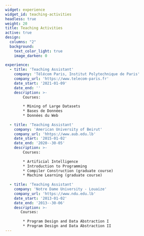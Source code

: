 ```yaml
---
widget: experience
widget_id: teaching-activities
headless: true
weight: 20
title: Teaching Activities
active: true
design:
  columns: "2"
  background:
    text_color_light: true
    image_darken: 0
    
experience:
  - title: 'Teaching Assistant'
    company: 'Télécom Paris, Institut Polytechnique de Paris'
    company_url: 'https://www.telecom-paris.fr'
    date_start: '2021-01-09'
    date_end: ''
    description: >-
        Courses:
        
        * Mining of Large Datasets
        * Bases de Données
        * Données du Web
                
  - title: 'Teaching Assistant'
    company: 'American University of Beirut'
    company_url: 'hhtps://www.aub.edu.lb'
    date_start: '2015-01-02'
    date_end: '2020--30-05'
    description: >-
        Courses:
        
        * Artificial Intelligence
        * Introduction to Programming
        * Compiler Construction (graduate course)
        * Machine Learning (graduate course)
       
  - title: 'Teaching Assistant'
    company: 'Notre Dame University - Louaize'
    company_url: 'https://www.ndu.edu.lb'
    date_start: '2013-01-02'
    date_end: '2013--30-06'
    description: >-
       Courses:
        
        * Program Design and Data Abstraction I
        * Program Design and Data Abstraction II
---
```

